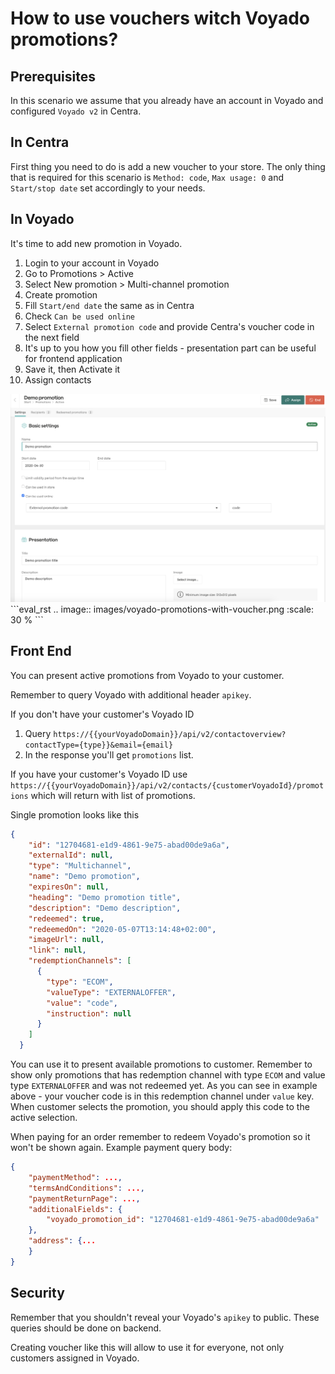 # How to use vouchers witch Voyado promotions?

## Prerequisites
In this scenario we assume that you already have an account in Voyado and configured `Voyado v2` in Centra.

## In Centra
First thing you need to do is add a new voucher to your store. The only thing that is required for this scenario is `Method: code`, `Max usage: 0` and `Start/stop date` set accordingly to your needs.

## In Voyado
It's time to add new promotion in Voyado.

1. Login to your account in Voyado
1. Go to Promotions > Active
1. Select New promotion > Multi-channel promotion
1. Create promotion
1. Fill `Start/end date` the same as in Centra
1. Check `Can be used online`
1. Select `External promotion code` and provide Centra's voucher code in the next field
1. It's up to you how you fill other fields - presentation part can be useful for frontend application
1. Save it, then Activate it
1. Assign contacts

<img src="images/voyado-promotions-with-voucher.png">
```eval_rst
.. image:: images/voyado-promotions-with-voucher.png
   :scale: 30 %
```

## Front End
You can present active promotions from Voyado to your customer. 

Remember to query Voyado with additional header `apikey`.

If you don't have your customer's Voyado ID
1. Query `https://{{yourVoyadoDomain}}/api/v2/contactoverview?contactType={type}}&email={email}`
1. In the response you'll get `promotions` list.


If you have your customer's Voyado ID use `https://{{yourVoyadoDomain}}/api/v2/contacts/{customerVoyadoId}/promotions` which will return with list of promotions.

Single promotion looks like this
```json
{
    "id": "12704681-e1d9-4861-9e75-abad00de9a6a",
    "externalId": null,
    "type": "Multichannel",
    "name": "Demo promotion",
    "expiresOn": null,
    "heading": "Demo promotion title",
    "description": "Demo description",
    "redeemed": true,
    "redeemedOn": "2020-05-07T13:14:48+02:00",
    "imageUrl": null,
    "link": null,
    "redemptionChannels": [
      {
        "type": "ECOM",
        "valueType": "EXTERNALOFFER",
        "value": "code",
        "instruction": null
      }
    ]
  }
```

You can use it to present available promotions to customer. Remember to show only promotions that has redemption channel with type `ECOM` and value type `EXTERNALOFFER` and was not redeemed yet. As you can see in example above - your voucher code is in this redemption channel under `value` key.
When customer selects the promotion, you should apply this code to the active selection.

When paying for an order remember to redeem Voyado's promotion so it won't be shown again.
Example payment query body:
```json
{
    "paymentMethod": ...,
    "termsAndConditions": ...,
    "paymentReturnPage": ...,
    "additionalFields": {
    	"voyado_promotion_id": "12704681-e1d9-4861-9e75-abad00de9a6a"
    },
    "address": {...
    }
}
```


## Security
Remember that you shouldn't reveal your Voyado's `apikey` to public. These queries should be done on backend.

Creating voucher like this will allow to use it for everyone, not only customers assigned in Voyado. 
